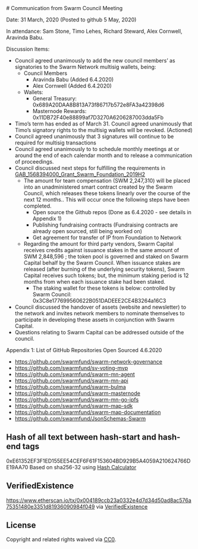 <hash-start>
# Communication from Swarm Council Meeting

Date: 31 March, 2020 (Posted to github 5 May, 2020)

In attendance: Sam Stone, Timo Lehes, Richard Steward, Alex Cornwell, Aravinda Babu.

Discussion Items:
* Council agreed unanimously to add the new council members’ as signatories to the Swarm Network multisig wallets, being:
  * Council Members
      * Aravinda Babu (Added 6.4.2020)
      * Alex Cornwell (Added 6.4.2020)
  * Wallets:
    * General Treasury: 0x689A20DAA8B813A73f86717b572e8FA3a42398d6
    * Masternode Rewards: 0x11DB72F40e88899af7D3270A6206287003dda5Fb
* Timo’s term has ended as of March 31. Council agreed unanimously that Timo’s signatory rights to the multisig wallets will be revoked. (Actioned)
* Council agreed unanimously that 3 signatures will continue to be required for multisig transactions
* Council agreed unanimously to to schedule monthly meetings at or around the end of each calendar month and to release a communication of proceedings.
* Council discussed next steps for fulfilling the requirements in [GAB_1568394000_Grant_Swarm_Foundation_2019H2](https://github.com/swarmfund/swarm-network-governance/blob/master/GABs/GAB_1568394000_Grant_Swarm_Foundation_2019H2.md)
  * The amount for team compensation (SWM 2,247,310) will be placed into an unadministered smart contract created by the Swarm Council, which releases these tokens linearly over the course of the next 12 months.. This will occur once the following steps have been completed. 
    * Open source the Github repos (Done as 6.4.2020 - see details in Appendix 1)
    * Publishing fundraising contracts (Fundraising contracts are already open sourced, still being worked on)
    * Get agreement for transfer of IP from Foundation to Network
  * Regarding the amount for third party vendors, Swarm Capital receives credits against issuance stakes in the same amount of SWM 2,848,596 ; the token pool is governed and staked on Swarm Capital behalf by the Swarm Council. When issuance stakes are released (after burning of the underlying security tokens), Swarm Capital receives such tokens; but, the minimum staking period is 12 months from when each issuance stake had been staked.
    * The staking wallet for these tokens is below: controlled by Swarm Council: 0x3C8e177699560622B051DADEEE2CE4B3264a16C3
* Council discussed the handover of assets (website and newsletter) to the network and invites network members to nominate themselves to participate in developing these assets in conjunction with Swarm Capital.
* Questions relating to Swarm Capital can be addressed outside of the council.


Appendix 1: List of GitHub Repositories Open Sourced 4.6.2020
* https://github.com/swarmfund/swarm-network-governance
* https://github.com/swarmfund/sv-voting-mvp
* https://github.com/swarmfund/swarm-mn-agent
* https://github.com/swarmfund/swarm-mn-api
* https://github.com/swarmfund/swarm-bulma
* https://github.com/swarmfund/swarm-masternode
* https://github.com/swarmfund/swarm-mn-go-ipfs
* https://github.com/swarmfund/swarm-map-sdk
* https://github.com/swarmfund/swarm-map-documentation
* https://github.com/swarmfund/JsonSchemas-Swarm
</hash-end>

## Hash of all text between hash-start and hash-end tags
0xE61352EF3F1ED155EE54CEF6F61F153604BD929B5A4059A210624766DE19AA70
Based on sha256-32 using [Hash Calculator](https://www.pelock.com/products/hash-calculator) 

## VerifiedExistence
https://www.etherscan.io/tx/0x004189ccb23a0332e4d7d34d50ad8ac576a75351480e3351d81936090984f049 via [VerifiedExistence](https://github.com/swarmfund/swarm-open-tools/blob/master/VerifiedExistence/Readme.md)

## License
Copyright and related rights waived via [CC0](https://creativecommons.org/publicdomain/zero/1.0/).
